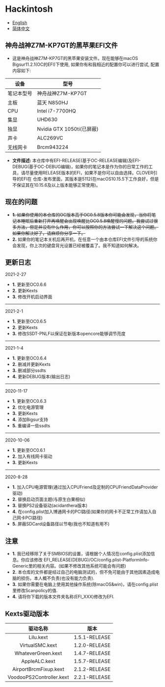 # Hackintosh <br>
* [English](https://github.com/Xin9912/Hackintosh/blob/master/README.md)
* [简体中文](https://github.com/Xin9912/Hackintosh/blob/master/README_cn.md)
&emsp;
## 神舟战神Z7M-KP7GT的黑苹果EFI文件
* 这是神舟战神Z7M-KP7GT的黑苹果安装文件。现在能够在macOS Bigsur11.2.1(OC的EFI)下使用, 如果你有和我相近的配置你可以进行尝试, 配置内容如下:

| 设备 | 型号 |
| ---- | ---- |
| 笔记本型号 |神舟战神Z7M-KP7GT |
| 主板 | 蓝天 N850HJ |
| CPU | Intel i7-7700HQ |
| 集显 | UHD630 |
| 独显 | Nvidia GTX 1050ti(已屏蔽) |
| 声卡 | ALC269VC |
| 无线网卡 | Brcm943224 | <br>

* **文件描述:** 本仓库中有EFI-RELEASE(基于OC-RELEASE编辑)及EFI-DEBUG(基于OC-DEBUG编辑)，如果你的笔记本是作为你的日常工作的工具，请尽量使用RELEASE版本的EFI，如果不是你可以自由选择。CLOVER引导的EFI在 仓库-发布里面，其版本是5112(在macOS10.15.5下工作良好，但是不保证其在10.15.6及以上版本能够正常使用)。

## 现在的问题
* ~~**1.** 如果你使用的本仓库的OC版本高于OC0.5.8版本你可能会发现，当你将笔记本睡眠后重新打开再唤醒会出现唤醒比OC0.5.8唤醒慢的问题。我尝试过很多方法，但是并没有什么作用，你可以按照你的方法尝试一下解决这个问题。如果你解决好了，请麻烦你分享一下。~~ <br>
* **2.** 如果你的笔记本关机后再开机，在任意一个由本仓库EFI文件引导的系统你会发现，你上次的键盘背光设置已经被覆盖了。我不知道如何解决。 <br>

## 更新日志 <br>
2021-2-27
<br>
* **1.** 更新至OC0.6.6
* **2.** 更新Kexts
* **3.** 修改开机启动界面
-----
2021-2-1
<br>
* **1.** 更新至OC0.6.5
* **2.** 更新Kexts
* **3.** 修改SSDT-PNLF以保证在新版本opencore能够调节亮度
-----
2021-1-4
<br>
* **1.** 更新至OC0.6.4
* **2.** 删减并更新Kexts
* **3.** 删减部分ssdts
* **4.** 更新DEBUG版本(输出日志)
-----
2020-11-17
<br>
* **1.** 更新至OC0.6.3
* **2.** 优化电源管理
* **3.** 更新Kexts
* **4.** 添加Bigsur支持
* **5.** 重编译一些ssdts
-----
2020-10-06
<br>
* **1.** 更新至OC0.6.1
* **2.** 加入有线网卡驱动
* **3.** 更新Kexts
-----
 2020-8-28
<br>
* **1.** 加入CPU电源管理(通过加入CPUFriend及定制的CPUFriendDataProvider驱动)
* **2.** 替换启动页面主题(与原生白果相似)
* **3.** 替换PS2设备驱动(acidanthera版本)
* **4.** 在config.plist加入博通网卡的PCI路径(如果你的网卡不正常工作请加入自己网卡PCI路径)
* **5.** 屏蔽SDCard设备路径以节电(我也不知道有用不)


## 注意
* **1.** 我已经移除了关于SMBIOS的设置，请根据个人情况在config.plist添加信息。你应该修改 EFI_RELEASE(DEBUG)/OC/config.plist-PlatformInfo-Generic里的相关内容。(如果不修改其他系统可能会有问题)<br>
* **2.** 本仓库的文件都是经过自己的电脑测试的，但不免可能由于其他因素造成电脑的损伤，本人概不负责(也没有能力负责).
* **3.** 如果你需要在电脑上使用其他操作系统(除macOS&win)，请在config.plist里修改Scanpolicy的值.
* **4.** 请将你下载的版本文件夹名称(EFI_XXX)修改为EFI.

## Kexts驱动版本

| 驱动名称 | 版本 |
| :----: | :----: |
| Lilu.kext| 1.5.1-RELEASE |
| VirtualSMC.kext| 1.2.0-RELEASE |
| WhateverGreen.kext | 1.4.7-RELEASE |
| AppleALC.kext | 1.5.7-RELEASE |
| AirportBrcmFixup.kext | 2.1.2-RELEASE |
| VoodooPS2Controller.kext | 2.2.1-RELEASE |<br>
